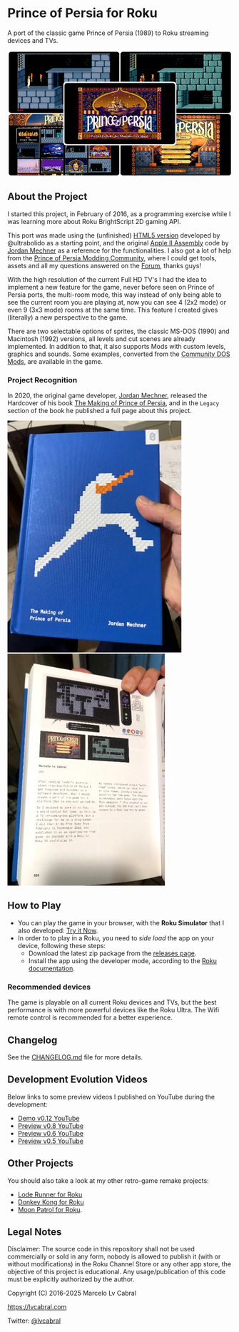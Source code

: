 # Prince of Persia for Roku

A port of the classic game Prince of Persia (1989) to Roku streaming devices and TVs.

![Prince of Persia for Roku - Screenshots](docs/pop-collage.png)

## About the Project

I started this project, in February of 2016, as a programming exercise while I was learning more about Roku BrightScript 2D gaming API.

This port was made using the (unfinished) [HTML5 version](https://github.com/ultrabolido/PrinceJS) developed by @ultrabolido as a starting point, and the original [Apple II Assembly](https://github.com/jmechner/Prince-of-Persia-Apple-II) code by [Jordan Mechner](https://www.jordanmechner.com/) as a reference for the functionalities. I also got a lot of help from the [Prince of Persia Modding Community](http://www.princed.org/), where I could get tools, assets and all my questions answered on the [Forum](http://forum.princed.org/), thanks guys!

With the high resolution of the current Full HD TV's I had the idea to implement a new feature for the game, never before seen on Prince of Persia ports, the multi-room mode, this way instead of only being able to see the current room you are playing at, now you can see 4 (2x2 mode) or even 9 (3x3 mode) rooms at the same time. This feature I created gives (literally) a new perspective to the game.

There are two selectable options of sprites, the classic MS-DOS (1990) and Macintosh (1992) versions, all levels and cut scenes are already implemented. In addition to that, it also supports Mods with custom levels, graphics and sounds. Some examples, converted from the [Community DOS Mods](http://www.popot.org/custom_levels.php), are available in the game.

### Project Recognition

In 2020, the original game developer, [Jordan Mechner](https://www.jordanmechner.com/), released the Hardcover of his book [The Making of Prince of Persia](https://amzn.to/4qg4bbm), and in the `Legacy` section of the book he published a full page about this project.

![The Making of Prince of Persia - Book Cover](docs/pop-book-cover.jpg)
![The Making of Prince of Persia - Project Page](docs/pop-book-page.jpg)

## How to Play

* You can play the game in your browser, with the **Roku Simulator** that I also developed: [Try it Now](https://lvcabral.com/brs/?pkg=pop-roku).
* In order to to play in a Roku, you need to _side load_ the app on your device, following these steps:
  * Download the latest zip package from the [releases page](https://github.com/lvcabral/Prince-of-Persia-Roku/releases).
  * Install the app using the developer mode, according to the [Roku documentation](https://developer.roku.com/docs/developer-program/getting-started/developer-setup.md).

### Recommended devices

The game is playable on all current Roku devices and TVs, but the best performance is with more powerful devices like the Roku Ultra. The Wifi remote control is recommended for a better experience.

## Changelog

See the [CHANGELOG.md](CHANGELOG.md) file for more details.

## Development Evolution Videos

Below links to some preview videos I published on YouTube during the development:

* [Demo v0.12 YouTube](https://www.youtube.com/watch?v=gFOKxBuw66o)
* [Preview v0.8 YouTube](https://www.youtube.com/watch?v=4tVxNFCUSiE)
* [Preview v0.6 YouTube](https://www.youtube.com/watch?v=gYzuH9f3ADU)
* [Preview v0.5 YouTube](https://www.youtube.com/watch?v=r6B0xgb8GSE)

## Other Projects

You should also take a look at my other retro-game remake projects:

* [Lode Runner for Roku](https://github.com/lvcabral/Lode-Runner-Roku)
* [Donkey Kong for Roku](https://lvcabral.com/brs/?pkg=dk-roku.zip)
* [Moon Patrol for Roku](https://github.com/lvcabral/Moon-Patrol-Roku).

## Legal Notes

Disclaimer: The source code in this repository shall not be used commercially or sold in any form, nobody is allowed to publish it (with or without modifications) in the Roku Channel Store or any other app store, the objective of this project is educational. Any usage/publication of this code must be explicitly authorized by the author.

Copyright (C) 2016-2025 Marcelo Lv Cabral

<https://lvcabral.com>

Twitter: [@lvcabral](https://twitter.com/lvcabral)
